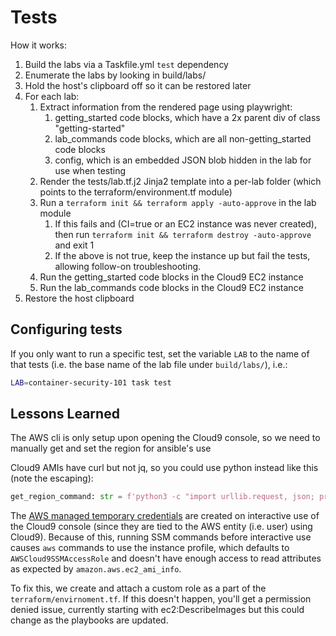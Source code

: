 # Tests

How it works:

1. Build the labs via a Taskfile.yml `test` dependency
1. Enumerate the labs by looking in build/labs/
1. Hold the host's clipboard off so it can be restored later
1. For each lab:
    1. Extract information from the rendered page using playwright:
        1. getting_started code blocks, which have a 2x parent div of class "getting-started"
        1. lab_commands code blocks, which are all non-getting_started code blocks
        1. config, which is an embedded JSON blob hidden in the lab for use when testing
    1. Render the tests/lab.tf.j2 Jinja2 template into a per-lab folder (which points to the terraform/environment.tf module)
    1. Run a `terraform init && terraform apply -auto-approve` in the lab module
        1. If this fails and (CI=true or an EC2 instance was never created), then run `terraform init && terraform destroy -auto-approve` and exit 1
        1. If the above is not true, keep the instance up but fail the tests, allowing follow-on troubleshooting.
    1. Run the getting_started code blocks in the Cloud9 EC2 instance
    1. Run the lab_commands code blocks in the Cloud9 EC2 instance
1. Restore the host clipboard

## Configuring tests

If you only want to run a specific test, set the variable `LAB` to the name of that tests (i.e. the base name of the lab file under `build/labs/`), i.e.:

```bash
LAB=container-security-101 task test
```

## Lessons Learned

The AWS cli is only setup upon opening the Cloud9 console, so we need to manually get and set the region for ansible's use

Cloud9 AMIs have curl but not jq, so you could use python instead like this (note the escaping):

```python
get_region_command: str = f'python3 -c "import urllib.request, json; print(json.load(urllib.request.urlopen(\\\"http://169.254.169.254/{metadata_version}/dynamic/instance-identity/document\\\"))[\\\"region\\\"])"'
```

The [AWS managed temporary credentials](https://docs.aws.amazon.com/cloud9/latest/user-guide/security-iam.html#temporary-managed-credentials-control) are
created on interactive use of the Cloud9 console (since they are tied to the AWS entity (i.e. user) using Cloud9). Because of this, running SSM commands before
interactive use causes `aws` commands to use the instance profile, which defaults to `AWSCloud9SSMAccessRole` and doesn't have enough access to read attributes
as expected by `amazon.aws.ec2_ami_info`.

To fix this, we create and attach a custom role as a part of the `terraform/envirnoment.tf`. If this doesn't happen, you'll get a permission denied issue,
currently starting with ec2:DescribeImages but this could change as the playbooks are updated.
